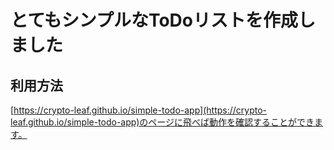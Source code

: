 # とてもシンプルなToDoリストを作成しました

## 利用方法

[https://crypto-leaf.github.io/simple-todo-app](https://crypto-leaf.github.io/simple-todo-app)のページに飛べば動作を確認することができます。